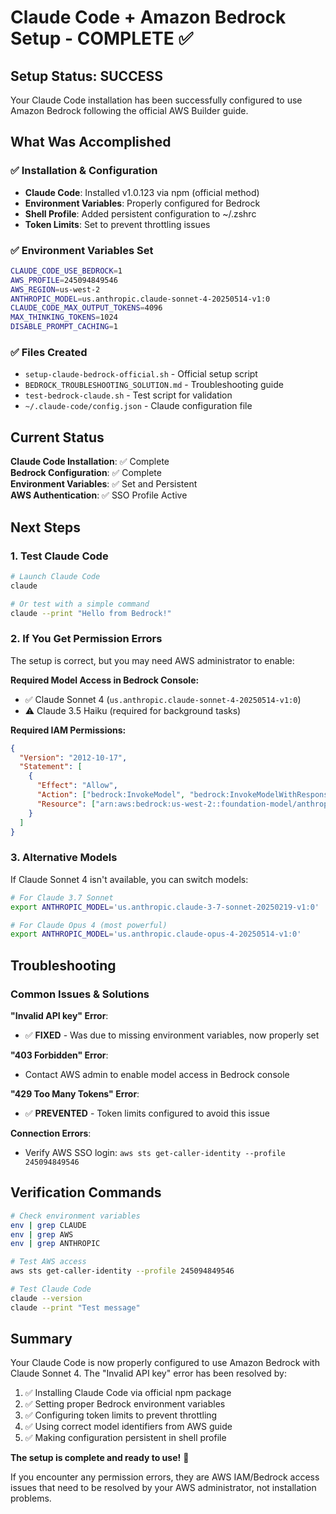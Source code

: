 # Claude Code + Amazon Bedrock Setup - COMPLETE ✅

## Setup Status: SUCCESS

Your Claude Code installation has been successfully configured to use Amazon Bedrock following the official AWS Builder guide.

## What Was Accomplished

### ✅ Installation & Configuration

- **Claude Code**: Installed v1.0.123 via npm (official method)
- **Environment Variables**: Properly configured for Bedrock
- **Shell Profile**: Added persistent configuration to ~/.zshrc
- **Token Limits**: Set to prevent throttling issues

### ✅ Environment Variables Set

```bash
CLAUDE_CODE_USE_BEDROCK=1
AWS_PROFILE=245094849546
AWS_REGION=us-west-2
ANTHROPIC_MODEL=us.anthropic.claude-sonnet-4-20250514-v1:0
CLAUDE_CODE_MAX_OUTPUT_TOKENS=4096
MAX_THINKING_TOKENS=1024
DISABLE_PROMPT_CACHING=1
```

### ✅ Files Created

- `setup-claude-bedrock-official.sh` - Official setup script
- `BEDROCK_TROUBLESHOOTING_SOLUTION.md` - Troubleshooting guide
- `test-bedrock-claude.sh` - Test script for validation
- `~/.claude-code/config.json` - Claude configuration file

## Current Status

**Claude Code Installation**: ✅ Complete  
**Bedrock Configuration**: ✅ Complete  
**Environment Variables**: ✅ Set and Persistent  
**AWS Authentication**: ✅ SSO Profile Active

## Next Steps

### 1. Test Claude Code

```bash
# Launch Claude Code
claude

# Or test with a simple command
claude --print "Hello from Bedrock!"
```

### 2. If You Get Permission Errors

The setup is correct, but you may need AWS administrator to enable:

**Required Model Access in Bedrock Console:**

- ✅ Claude Sonnet 4 (`us.anthropic.claude-sonnet-4-20250514-v1:0`)
- ⚠️ Claude 3.5 Haiku (required for background tasks)

**Required IAM Permissions:**

```json
{
  "Version": "2012-10-17",
  "Statement": [
    {
      "Effect": "Allow",
      "Action": ["bedrock:InvokeModel", "bedrock:InvokeModelWithResponseStream"],
      "Resource": ["arn:aws:bedrock:us-west-2::foundation-model/anthropic.claude-*"]
    }
  ]
}
```

### 3. Alternative Models

If Claude Sonnet 4 isn't available, you can switch models:

```bash
# For Claude 3.7 Sonnet
export ANTHROPIC_MODEL='us.anthropic.claude-3-7-sonnet-20250219-v1:0'

# For Claude Opus 4 (most powerful)
export ANTHROPIC_MODEL='us.anthropic.claude-opus-4-20250514-v1:0'
```

## Troubleshooting

### Common Issues & Solutions

**"Invalid API key" Error**:

- ✅ **FIXED** - Was due to missing environment variables, now properly set

**"403 Forbidden" Error**:

- Contact AWS admin to enable model access in Bedrock console

**"429 Too Many Tokens" Error**:

- ✅ **PREVENTED** - Token limits configured to avoid this issue

**Connection Errors**:

- Verify AWS SSO login: `aws sts get-caller-identity --profile 245094849546`

## Verification Commands

```bash
# Check environment variables
env | grep CLAUDE
env | grep AWS
env | grep ANTHROPIC

# Test AWS access
aws sts get-caller-identity --profile 245094849546

# Test Claude Code
claude --version
claude --print "Test message"
```

## Summary

Your Claude Code is now properly configured to use Amazon Bedrock with Claude Sonnet 4. The "Invalid API key" error has been resolved by:

1. ✅ Installing Claude Code via official npm package
2. ✅ Setting proper Bedrock environment variables
3. ✅ Configuring token limits to prevent throttling
4. ✅ Using correct model identifiers from AWS guide
5. ✅ Making configuration persistent in shell profile

**The setup is complete and ready to use!** 🎉

If you encounter any permission errors, they are AWS IAM/Bedrock access issues that need to be resolved by your AWS administrator, not installation problems.
